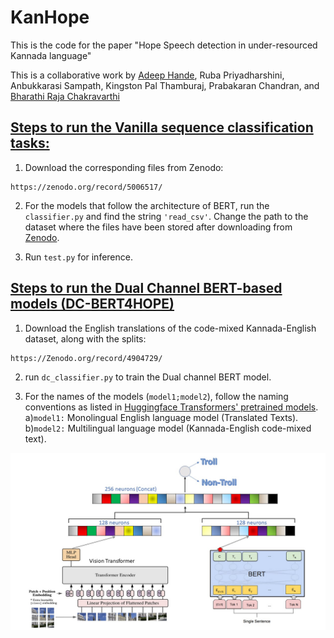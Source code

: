 # KanHope
This is the code for the paper "Hope Speech detection in under-resourced Kannada language"

This is a collaborative work by [Adeep Hande](https://github.com/adeepH), Ruba Priyadharshini, Anbukkarasi Sampath, Kingston Pal Thamburaj, Prabakaran Chandran, and [Bharathi Raja Chakravarthi](https://github.com/bharathichezhiyan)

## [Steps to run the Vanilla sequence classification tasks:](https://github.com/adeepH/KanHope/tree/main/Vanilla%20sequence%20Classification)
1) Download the corresponding files from Zenodo:
```buildoutcfg
https://zenodo.org/record/5006517/
```
2) For the models that follow the architecture of BERT, run the `classifier.py` and find the string `'read_csv'`. Change the path to the dataset where the files have been stored after downloading from [Zenodo](https://zenodo.org/record/4904729/).

3) Run `test.py` for inference.

## [Steps to run the Dual Channel BERT-based models (DC-BERT4HOPE)](https://github.com/adeepH/KanHope/tree/main/Dual%20Channel%20models)
1) Download the English translations of the code-mixed Kannada-English dataset, along with the splits:
```buildoutcfg
https://Zenodo.org/record/4904729/
```
2) run `dc_classifier.py` to train the Dual channel BERT model.

3) For the names of the models (`model1;model2`), follow the naming conventions as listed in [Huggingface Transformers' pretrained models](https://huggingface.co/transformers/pretrained_models.html).
   a)`model1:` Monolingual English language model (Translated Texts).
   b)`model2:` Multilingual language model (Kannada-English code-mixed text).
   

<img width = "2406" src = "https://github.com/SiddhanthHegde/You-Need-to-Pay-More-Attention/blob/main/Meme%20img%20.jpg">
